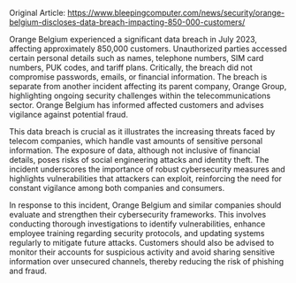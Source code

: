 Original Article: https://www.bleepingcomputer.com/news/security/orange-belgium-discloses-data-breach-impacting-850-000-customers/

Orange Belgium experienced a significant data breach in July 2023, affecting approximately 850,000 customers. Unauthorized parties accessed certain personal details such as names, telephone numbers, SIM card numbers, PUK codes, and tariff plans. Critically, the breach did not compromise passwords, emails, or financial information. The breach is separate from another incident affecting its parent company, Orange Group, highlighting ongoing security challenges within the telecommunications sector. Orange Belgium has informed affected customers and advises vigilance against potential fraud.

This data breach is crucial as it illustrates the increasing threats faced by telecom companies, which handle vast amounts of sensitive personal information. The exposure of data, although not inclusive of financial details, poses risks of social engineering attacks and identity theft. The incident underscores the importance of robust cybersecurity measures and highlights vulnerabilities that attackers can exploit, reinforcing the need for constant vigilance among both companies and consumers.

In response to this incident, Orange Belgium and similar companies should evaluate and strengthen their cybersecurity frameworks. This involves conducting thorough investigations to identify vulnerabilities, enhance employee training regarding security protocols, and updating systems regularly to mitigate future attacks. Customers should also be advised to monitor their accounts for suspicious activity and avoid sharing sensitive information over unsecured channels, thereby reducing the risk of phishing and fraud.